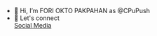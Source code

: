 - 👋 Hi,  I’m FORI OKTO PAKPAHAN as @CPuPush
- 👀 Let's connect <br>
<a href="https://cpupush.github.io/forioktopakpahan/">Social Media</a>


<!---
CPuPush/CPuPush is a ✨ special ✨ repository because its `README.md` (this file) appears on your GitHub profile.
You can click the Preview link to take a look at your changes.
--->
